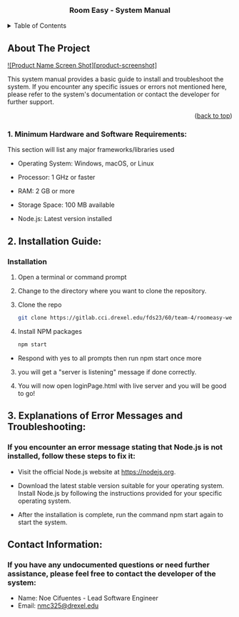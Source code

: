 <a name="readme-top"></a>
<!--
*** Thanks for using RoomEASY! Follow this readme to learn more about it!
-->




<!-- PROJECT LOGO -->
<br />
<div align="center">


  <h3 align="center">Room Easy - System Manual</h3>

</div>



<!-- TABLE OF CONTENTS -->
<details>
  <summary>Table of Contents</summary>
  <ol>
    <li>
      <a href="#about-the-project">About The Project</a>
      <ul>
        <li><a href="#built-with">Built With</a></li>
      </ul>
    </li>
    <li>
      <a href="#getting-started">Getting Started</a>
      <ul>
        <li><a href="#prerequisites">Prerequisites</a></li>
        <li><a href="#installation">Installation</a></li>
      </ul>
    </li>
    <li><a href="#acknowledgments">Acknowledgments</a></li>
  </ol>
</details>



<!-- ABOUT THE PROJECT -->
## About The Project

[![Product Name Screen Shot][product-screenshot]](https://example.com)

This system manual provides a basic guide to install and troubleshoot the system. If you encounter any specific issues or errors not mentioned here, please refer to the system's documentation or contact the developer for further support.




<p align="right">(<a href="#readme-top">back to top</a>)</p>



### 1. Minimum Hardware and Software Requirements:

This section will list any major frameworks/libraries used

* Operating System: Windows, macOS, or Linux

* Processor: 1 GHz or faster

* RAM: 2 GB or more

* Storage Space: 100 MB available

* Node.js: Latest version installed







<!-- GETTING STARTED -->
## 2. Installation Guide:

### Installation

1. Open a terminal or command prompt

2. Change to the directory where you want to clone the repository.

2. Clone the repo
   ```sh
   git clone https://gitlab.cci.drexel.edu/fds23/60/team-4/roomeasy-website.git
   ```
3. Install NPM packages
   ```sh
   npm start
   ```
* Respond with yes to all prompts then run npm start once more

 3. you will get a "server is listening" message if done correctly.

 4. You will now open loginPage.html with live server and you will be good to go!




## 3. Explanations of Error Messages and Troubleshooting:

### If you encounter an error message stating that Node.js is not installed, follow these steps to fix it:

* Visit the official Node.js website at https://nodejs.org.

* Download the latest stable version suitable for your operating system.
Install Node.js by following the instructions provided for your specific operating system.

* After the installation is complete, run the command npm start again to start the system.


## Contact Information:

### If you have any undocumented questions or need further assistance, please feel free to contact the developer of the system:

* Name: Noe Cifuentes - Lead Software Engineer
* Email: nmc325@drexel.edu


